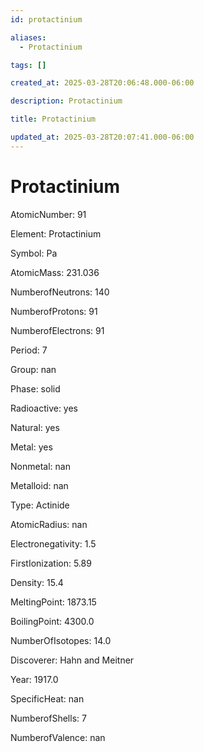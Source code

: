 ```yaml
---
id: protactinium

aliases:
  - Protactinium

tags: []

created_at: 2025-03-28T20:06:48.000-06:00

description: Protactinium

title: Protactinium

updated_at: 2025-03-28T20:07:41.000-06:00
---
```


# Protactinium

AtomicNumber: 91

Element: Protactinium

Symbol: Pa

AtomicMass: 231.036

NumberofNeutrons: 140

NumberofProtons: 91

NumberofElectrons: 91

Period: 7

Group: nan

Phase: solid

Radioactive: yes

Natural: yes

Metal: yes

Nonmetal: nan

Metalloid: nan

Type: Actinide

AtomicRadius: nan

Electronegativity: 1.5

FirstIonization: 5.89

Density: 15.4

MeltingPoint: 1873.15

BoilingPoint: 4300.0

NumberOfIsotopes: 14.0

Discoverer: Hahn and Meitner

Year: 1917.0

SpecificHeat: nan

NumberofShells: 7

NumberofValence: nan
